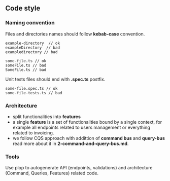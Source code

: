 ## Code style

### Naming convention

Files and directories names should follow **kebab-case** convention.

```
example-directory  // ok
exampleDirectory  // bad
exampledirectory // bad

some-file.ts // ok
someFile.ts // bad
SomeFile.ts // bad
```

Unit tests files should end with **.spec.ts** postfix.

```
some-file.spec.ts // ok
some-file-tests.ts // bad
```

### Architecture

- split functionalities into **features**
- a single **feature** is a set of functionalities bound by a single context, for example all endpoints related to users management or everything related to invoicing.
- we follow CQS approach with addittion of **command bus** and **query-bus** read more about it in **2-command-and-query-bus.md**.

### Tools

Use plop to autogenerate API (endpoints, validations) and architecture (Command, Queries, Features) related code.
